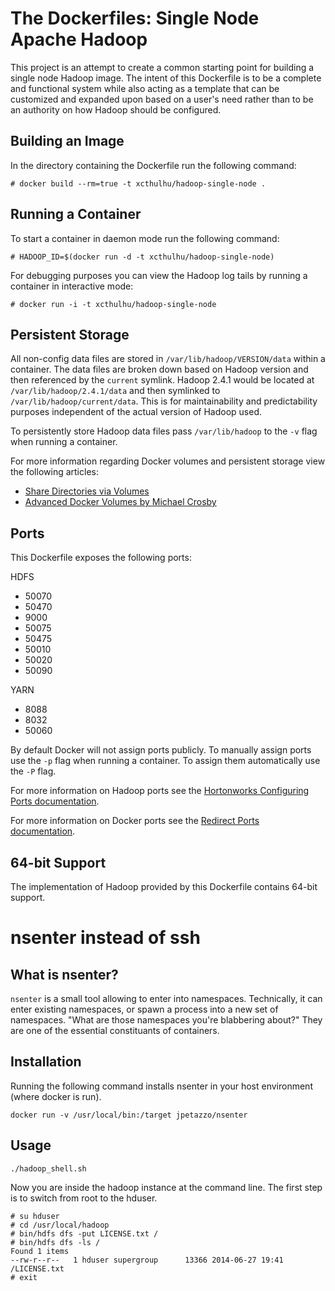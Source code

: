 # The Dockerfiles: Single Node Apache Hadoop

This project is an attempt to create a common starting point for building a single node Hadoop image. The intent of this Dockerfile is to be a complete and functional system while also acting as a template that can be customized and expanded upon based on a user's need rather than to be an authority on how Hadoop should be configured.

## Building an Image

In the directory containing the Dockerfile run the following command:

```
# docker build --rm=true -t xcthulhu/hadoop-single-node .
```

## Running a Container

To start a container in daemon mode run the following command:

```
# HADOOP_ID=$(docker run -d -t xcthulhu/hadoop-single-node)
```

For debugging purposes you can view the Hadoop log tails by running a container in interactive mode:

```
# docker run -i -t xcthulhu/hadoop-single-node
```

## Persistent Storage

All non-config data files are stored in `/var/lib/hadoop/VERSION/data` within a container. The data files are broken down based on Hadoop version and then referenced by the `current` symlink. Hadoop 2.4.1 would be located at `/var/lib/hadoop/2.4.1/data` and then symlinked to `/var/lib/hadoop/current/data`. This is for maintainability and predictability purposes independent of the actual version of Hadoop used.

To persistently store Hadoop data files pass `/var/lib/hadoop` to the `-v` flag when running a container.

For more information regarding Docker volumes and persistent storage view the following articles:

* [Share Directories via Volumes](http://docs.docker.io/en/latest/use/working_with_volumes/)
* [Advanced Docker Volumes by Michael Crosby](http://crosbymichael.com/advanced-docker-volumes.html)

## Ports

This Dockerfile exposes the following ports:

HDFS

* 50070
* 50470
* 9000
* 50075
* 50475
* 50010
* 50020
* 50090

YARN

* 8088
* 8032
* 50060

By default Docker will not assign ports publicly. To manually assign ports use the `-p` flag when running a container. To assign them automatically use the `-P` flag.

For more information on Hadoop ports see the [Hortonworks Configuring Ports documentation](http://docs.hortonworks.com/HDPDocuments/HDP2/HDP-2.0.9.1/bk_reference/content/reference_chap2.html).

For more information on Docker ports see the [Redirect Ports documentation](http://docs.docker.io/en/latest/use/port_redirection/).

## 64-bit Support

The implementation of Hadoop provided by this Dockerfile contains 64-bit support.

# nsenter instead of ssh

## What is nsenter?

`nsenter` is a small tool allowing to enter into namespaces. Technically, it can enter existing namespaces, or spawn a process into a new set of namespaces. "What are those namespaces you're blabbering about?" They are one of the essential constituants of containers.

## Installation

Running the following command installs nsenter in your host environment (where docker is run).

```
docker run -v /usr/local/bin:/target jpetazzo/nsenter
```

## Usage

```
./hadoop_shell.sh
```

Now you are inside the hadoop instance at the command line. The first step is to switch
from root to the hduser.

```
# su hduser
# cd /usr/local/hadoop
# bin/hdfs dfs -put LICENSE.txt /
# bin/hdfs dfs -ls /
Found 1 items
--rw-r--r--   1 hduser supergroup      13366 2014-06-27 19:41 /LICENSE.txt
# exit
```

